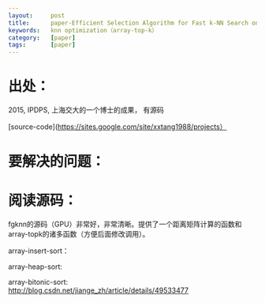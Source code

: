 ```yaml
---
layout:     post
title:      paper-Efficient Selection Algorithm for Fast k-NN Search on GPUs
keywords:   knn optimization（array-top-k）
category:   [paper]
tags:       [paper]
---
```


# 出处：

2015, IPDPS, 上海交大的一个博士的成果， 有源码

[source-code](https://sites.google.com/site/xxtang1988/projects）


# 要解决的问题：




# 阅读源码：

fgknn的源码（GPU）非常好，非常清晰。提供了一个距离矩阵计算的函数和array-topk的诸多函数（方便后面修改调用）。

array-insert-sort：

array-heap-sort:

array-bitonic-sort:  
http://blog.csdn.net/jiange_zh/article/details/49533477

